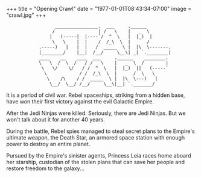 +++
title = "Opening Crawl"
date = "1977-01-01T08:43:34-07:00"
image = "crawl.jpg"
+++
```
                  ________________.  ___     .______
                 /                | /   \    |   _  \
                |   (-----|  |----`/  ^  \   |  |_)  |
                 \   \    |  |    /  /_\  \  |      /
            .-----)   |   |  |   /  _____  \ |  |\  \-------.
            |________/    |__|  /__/     \__\| _| `.________|
            ____    __    ____  ___     .______    ________.
            \   \  /  \  /   / /   \    |   _  \  /        |
             \   \/    \/   / /  ^  \   |  |_)  ||   (-----`
              \            / /  /_\  \  |      /  \   \
               \    /\    / /  _____  \ |  |\  \---)   |
                \__/  \__/ /__/     \__\|__| `._______/

```


It is a period of civil war. Rebel spaceships, striking from a hidden base, have won their first victory against the evil Galactic Empire.

After the Jedi Ninjas were killed.  Seriously, there are Jedi Ninjas.  But we won't talk about it for another 40 years.

During the battle, Rebel spies managed to steal secret plans to the Empire's ultimate weapon, the Death Star, an armored space station with enough power to destroy an entire planet.

Pursued by the Empire's sinister agents, Princess Leia races home aboard her starship, custodian of the stolen plans that can save her people and restore freedom to the galaxy...
